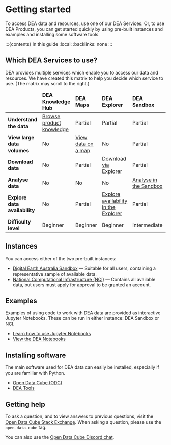 # Getting started

To access DEA data and resources, use one of our DEA Services. Or, to use DEA Products, you can get started quickly by using pre-built instances and examples and installing some software tools.

:::{contents} In this guide
:local:
:backlinks: none
:::

## Which DEA Services to use?

DEA provides multiple services which enable you to access our data and resources. We have created this matrix to help you decide which service to use. (The matrix may scroll to the right.)

<table class="colour-coded-table scroll-horizontally">
    <thead>
        <tr>
            <td></td>
            <td><strong>DEA Knowledge Hub</strong></td>
            <td><strong>DEA Maps</strong></td>
            <td><strong>DEA Explorer</strong></td>
            <td><strong>DEA Sandbox</strong></td>
            <td><strong>NCI</strong></td>
            <td><strong>STAC</strong></td>
            <td><strong>AWS</strong></td>
            <td><strong>DEA WMS</strong></td>
            <td><strong>DEA WCS</strong></td>
        </tr>
   </thead>
    <tbody>
        <tr>
            <td><strong>Understand the data</strong></td>
            <td class="high"><a href="/data/">Browse product knowledge</a></td>
            <td class="medium">Partial</td>
            <td class="medium">Partial</td>
            <td class="medium">Partial</td>
            <td class="medium">Partial</td>
            <td class="medium">Partial</td>
            <td class="medium">Partial</td>
            <td class="medium">Partial</td>
            <td class="medium">Partial</td>
        </tr>
        <tr>
            <td><strong>View large data volumes</strong></td>
            <td class="low">No</td>
            <td class="high"><a href="/guides/setup/dea_maps/">View data on a map</a></td>
            <td class="low">No</td>
            <td class="medium">Partial</td>
            <td class="medium">Partial</td>
            <td class="high"><a href="/guides/setup/gis/stac/">View data using STAC</a></td>
            <td class="low">No</td>
            <td class="high"><a href="/guides/setup/gis/web_map_service/">View on the WMS</a></td>
            <td class="medium">Partial</td>
        </tr>
        <tr>
            <td><strong>Download data</strong></td>
            <td class="low">No</td>
            <td class="medium">Partial</td>
            <td class="high"><a href="/guides/setup/explorer_guide/">Download via Explorer</a></td>
            <td class="medium">Partial</td>
            <td class="medium">Partial</td>
            <td class="high"><a href="/guides/setup/gis/stac/">Download via STAC</a></td>
            <td class="high"><a href="/guides/setup/AWS/data_and_metadata/">Download via AWS</a></td>
            <td class="low">No</td>
            <td class="high"><a href="/guides/setup/gis/web_coverage_service/">Download via WCS</a></td>
        </tr>
        <tr>
            <td><strong>Analyse data</strong></td>
            <td class="low">No</td>
            <td class="low">No</td>
            <td class="low">No</td>
            <td class="high"><a href="/guides/setup/Sandbox/sandbox/">Analyse in the Sandbox</a></td>
            <td class="high"><a href="/guides/setup/NCI/README/">Analyse in the NCI</a></td>
            <td class="medium">Partial</td>
            <td class="low">No</td>
            <td class="low">No</td>
            <td class="high"><a href="/guides/setup/gis/web_coverage_service/">Analyse using WCS</a></td>
        </tr>
        <tr>
            <td><strong>Explore data availability</strong></td>
            <td class="low">No</td>
            <td class="medium">Partial</td>
            <td class="high"><a href="/guides/setup/explorer_guide/">Explore availability in the Explorer</a></td>
            <td class="medium">Partial</td>
            <td class="medium">Partial</td>
            <td class="high"><a href="/guides/setup/gis/stac/">Query data availability</a></td>
            <td class="low">No</td>
            <td class="low">No</td>
            <td class="low">No</td>
        </tr>
        <tr>
            <td><strong>Difficulty level</strong></td>
            <td class="blank">Beginner</td>
            <td class="blank">Beginner</td>
            <td class="blank">Beginner</td>
            <td class="blank">Intermediate</td>
            <td class="blank">Intermediate</td>
            <td class="blank">Advanced</td>
            <td class="blank">Intermediate</td>
            <td class="blank">Intermediate</td>
            <td class="blank">Intermediate</td>
        </tr>
   </tbody>
</table>

## Instances

You can access either of the two pre-built instances:

* [Digital Earth Australia Sandbox](/guides/setup/Sandbox/sandbox/) &mdash; Suitable for all users, containing a representative sample of available data.
* [National Computational Infrastructure (NCI)](/guides/setup/NCI/README/) &mdash; Contains all available data, but users must apply for approval to be granted an account.

## Examples

Examples of using code to work with DEA data are provided as interactive Jupyter Notebooks. These can be run in either instance: DEA Sandbox or NCI. 

* [Learn how to use Jupyter Notebooks](/guides/setup/jupyter/)
* [View the DEA Notebooks](/dea-notebooks/)

## Installing software

The main software used for DEA data can easily be installed, especially if you are familiar with Python.

* [Open Data Cube (ODC)](https://www.opendatacube.org/)
* [DEA Tools](/notebooks/Tools/)

## Getting help

To ask a question, and to view answers to previous questions, visit the [Open Data Cube Stack Exchange](https://gis.stackexchange.com/questions/tagged/open-data-cube). When asking a question, please use the `open-data-cube` tag.

You can also use the [Open Data Cube Discord chat](https://discord.com/invite/4hhBQVas5U).

